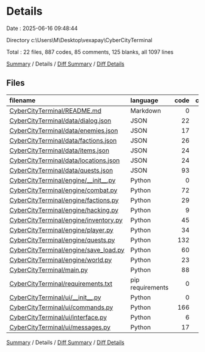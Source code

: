 # Details

Date : 2025-06-16 09:48:44

Directory c:\\Users\\M\\Desktop\\vexapay\\CyberCityTerminal

Total : 22 files,  887 codes, 85 comments, 125 blanks, all 1097 lines

[Summary](results.md) / Details / [Diff Summary](diff.md) / [Diff Details](diff-details.md)

## Files
| filename | language | code | comment | blank | total |
| :--- | :--- | ---: | ---: | ---: | ---: |
| [CyberCityTerminal/README.md](/CyberCityTerminal/README.md) | Markdown | 0 | 0 | 1 | 1 |
| [CyberCityTerminal/data/dialog.json](/CyberCityTerminal/data/dialog.json) | JSON | 22 | 0 | 0 | 22 |
| [CyberCityTerminal/data/enemies.json](/CyberCityTerminal/data/enemies.json) | JSON | 17 | 0 | 1 | 18 |
| [CyberCityTerminal/data/factions.json](/CyberCityTerminal/data/factions.json) | JSON | 26 | 0 | 1 | 27 |
| [CyberCityTerminal/data/items.json](/CyberCityTerminal/data/items.json) | JSON | 24 | 0 | 1 | 25 |
| [CyberCityTerminal/data/locations.json](/CyberCityTerminal/data/locations.json) | JSON | 24 | 0 | 1 | 25 |
| [CyberCityTerminal/data/quests.json](/CyberCityTerminal/data/quests.json) | JSON | 93 | 0 | 0 | 93 |
| [CyberCityTerminal/engine/\_\_init\_\_.py](/CyberCityTerminal/engine/__init__.py) | Python | 0 | 0 | 1 | 1 |
| [CyberCityTerminal/engine/combat.py](/CyberCityTerminal/engine/combat.py) | Python | 72 | 8 | 14 | 94 |
| [CyberCityTerminal/engine/factions.py](/CyberCityTerminal/engine/factions.py) | Python | 29 | 3 | 7 | 39 |
| [CyberCityTerminal/engine/hacking.py](/CyberCityTerminal/engine/hacking.py) | Python | 9 | 5 | 4 | 18 |
| [CyberCityTerminal/engine/inventory.py](/CyberCityTerminal/engine/inventory.py) | Python | 45 | 3 | 9 | 57 |
| [CyberCityTerminal/engine/player.py](/CyberCityTerminal/engine/player.py) | Python | 34 | 2 | 7 | 43 |
| [CyberCityTerminal/engine/quests.py](/CyberCityTerminal/engine/quests.py) | Python | 132 | 26 | 30 | 188 |
| [CyberCityTerminal/engine/save\_load.py](/CyberCityTerminal/engine/save_load.py) | Python | 60 | 9 | 14 | 83 |
| [CyberCityTerminal/engine/world.py](/CyberCityTerminal/engine/world.py) | Python | 23 | 3 | 5 | 31 |
| [CyberCityTerminal/main.py](/CyberCityTerminal/main.py) | Python | 88 | 10 | 14 | 112 |
| [CyberCityTerminal/requirements.txt](/CyberCityTerminal/requirements.txt) | pip requirements | 0 | 0 | 1 | 1 |
| [CyberCityTerminal/ui/\_\_init\_\_.py](/CyberCityTerminal/ui/__init__.py) | Python | 0 | 0 | 1 | 1 |
| [CyberCityTerminal/ui/commands.py](/CyberCityTerminal/ui/commands.py) | Python | 166 | 9 | 6 | 181 |
| [CyberCityTerminal/ui/interface.py](/CyberCityTerminal/ui/interface.py) | Python | 6 | 2 | 2 | 10 |
| [CyberCityTerminal/ui/messages.py](/CyberCityTerminal/ui/messages.py) | Python | 17 | 5 | 5 | 27 |

[Summary](results.md) / Details / [Diff Summary](diff.md) / [Diff Details](diff-details.md)